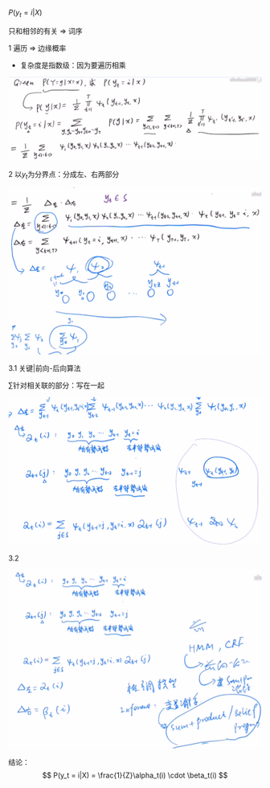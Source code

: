 $P(y_t=i|X)$

只和相邻的有关 => 词序

1 遍历 => 边缘概率

- 复杂度是指数级：因为要遍历相乘

![image-20210607160427184](https://raw.githubusercontent.com/DaiDuncan/PicUploader/main/img3/20210607160427.png)



2 以$y_t$为分界点：分成左、右两部分

![image-20210607160542041](https://raw.githubusercontent.com/DaiDuncan/PicUploader/main/img3/20210607160542.png)



3.1 关键|前向-后向算法

$\sum$针对相关联的部分：写在一起

![image-20210607160902197](https://raw.githubusercontent.com/DaiDuncan/PicUploader/main/img3/20210607160903.png)

3.2 

![image-20210607165839793](https://raw.githubusercontent.com/DaiDuncan/PicUploader/main/img3/20210607165840.png)

结论：
$$
P(y_t = i|X) = \frac{1}{Z}\alpha_t(i) \cdot \beta_t(i)
$$

